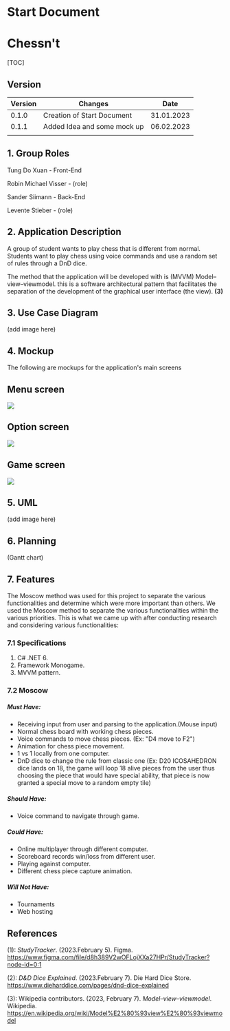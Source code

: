 # Start Document

# Chessn't

[TOC]

## Version

| Version | Changes                     | Date       |
| ------- | --------------------------- | ---------- |
| 0.1.0   | Creation of Start Document  | 31.01.2023 |
| 0.1.1   | Added Idea and some mock up | 06.02.2023 |
|         |                             |            |

## 1. Group Roles

Tung Do Xuan - Front-End

Robin Michael Visser - (role)

Sander Siimann - Back-End

Levente Stieber - (role)

## 2. Application Description

A group of student wants to play chess that is different from normal. Students want to play chess using voice commands and use a random set of rules through a DnD dice.

The method that the application will be developed with is (MVVM) Model–view–viewmodel. this is a software architectural pattern that facilitates the separation of the development of the graphical user interface (the view). **(3)**

## 3. Use Case Diagram

(add image here)

## 4. Mockup

The following are mockups for the application's main screens

## Menu screen

![](https://i.imgur.com/kikUQNF.png)

## Option screen

![](https://i.imgur.com/6NtBCb5.png)

## Game screen

![](https://i.imgur.com/H5JX7sd.png)

## 5. UML

(add image here)

## 6. Planning

(Gantt chart)

## 7. Features

The Moscow method was used for this project to separate the various functionalities and determine which were more important than others. We used the Moscow method to separate the various functionalities within the various priorities.
This is what we came up with after conducting research and considering various functionalities:

### 7.1 Specifications

1. C# .NET 6.
2. Framework Monogame.
3. MVVM pattern.

### 7.2 Moscow

##### Must Have:

- Receiving input from user and parsing to the application.(Mouse input)
- Normal chess board with working chess pieces.
- Voice commands to move chess pieces. (Ex: "D4 move to F2")
- Animation for chess piece movement.
- 1 vs 1 locally from one computer.
- DnD dice to change the rule from classic one (Ex: D20 ICOSAHEDRON dice lands on 18, the game will loop 18 alive pieces from the user thus choosing the piece that would have special ability, that piece is now granted a special move to a random empty tile)


##### Should Have:

- Voice command to navigate through game.

##### Could Have:

- Online multiplayer through different computer.
- Scoreboard records win/loss from different user.
- Playing against computer.
- Different chess piece capture animation.

##### Will Not Have:

- Tournaments
- Web hosting

## References

(1): *StudyTracker*. (2023.February 5). Figma. https://www.figma.com/file/d8h389V2wOFLojXXa27HPr/StudyTracker?node-id=0:1

(2): *D&D Dice Explained*. (2023.February 7). Die Hard Dice Store. https://www.dieharddice.com/pages/dnd-dice-explained

(3): Wikipedia contributors. (2023, February 7). *Model–view–viewmodel*. Wikipedia. https://en.wikipedia.org/wiki/Model%E2%80%93view%E2%80%93viewmodel 